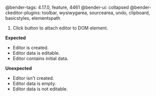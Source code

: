 @bender-tags: 4.17.0, feature, 4461
@bender-ui: collapsed
@bender-ckeditor-plugins: toolbar, wysiwygarea, sourcearea, undo, clipboard, basicstyles, elementspath

1. Click button to attach editor to DOM element.

**Expected**
  * Editor is created.
  * Editor data is editable.
  * Editor contains initial data.

**Unexpected**
  * Editor isn't created.
  * Editor data is empty.
  * Editor data is not editable.
